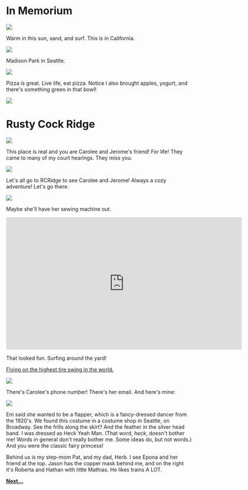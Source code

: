 # In Memorium

![](img/surfin.gif)

Warm in this sun, sand, and surf. This is in California.

![](img/beachy.gif)

Madison Park in Seattle.

![](img/pizzaza.gif)

Pizza is great. Live life, eat pizza. Notice I also brought apples, yogurt, and there's something green in that bowl!

![](img/cemtat.jpg)

# Rusty Cock Ridge

![](img/puzzle.gif)

This place is real and you are Carolee and Jerome's friend! For life! They came to many of my court hearings. They miss you.

![](img/rcridge1.gif)

Let's all go to RCRidge to see Carolee and Jerome! Always a cozy adventure! Let's go there.

![](img/sewin.gif)

Maybe she'll have her sewing machine out.

<iframe width="640" height="360" src="https://www.youtube.com/embed/PNPGsl-WN1s?list=PLKxJ5nAzbfyczNBmBmfSU8oHDyEdOOlcH" frameborder="0" allowfullscreen></iframe>

That looked fun. Surfing around the yard!

[Flying on the highest tire swing in the world.](https://www.facebook.com/jrdempsey/videos/10151682790752623/?l=6579718556362833450)

![](img/22rcr.jpg)

There's Carolee's phone number! There's her email. And here's mine: 

![](http://tucc.us/img/addr.png)

Em said she wanted to be a flapper, which is a fancy-dressed dancer from the 1920's. We found this costume in a costume shop in Seattle, on Broadway. See the frills along the skirt? And the feather in the silver head band. I was dressed as Heck Yeah Man. (That word, *heck*, doesn't bother me! Words in general don't really bother me. Some ideas do, but not words.) And you were the classic fairy princess!

Behind us is my step-mom Pat, and my dad, Herb. I see Epona and her friend at the top. Jason has the copper mask behind me, and on the right it's Roberta and Hathan with little Mathias. He likes trains A LOT. 

**[Next...](six.html)**

<br>